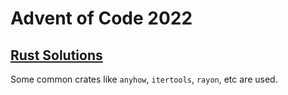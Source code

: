# Advent of Code 2022

## [Rust Solutions](https://github.com/nozwock/advent-of-code/tree/main/2022/rust)

Some common crates like `anyhow`, `itertools`, `rayon`, etc are used.